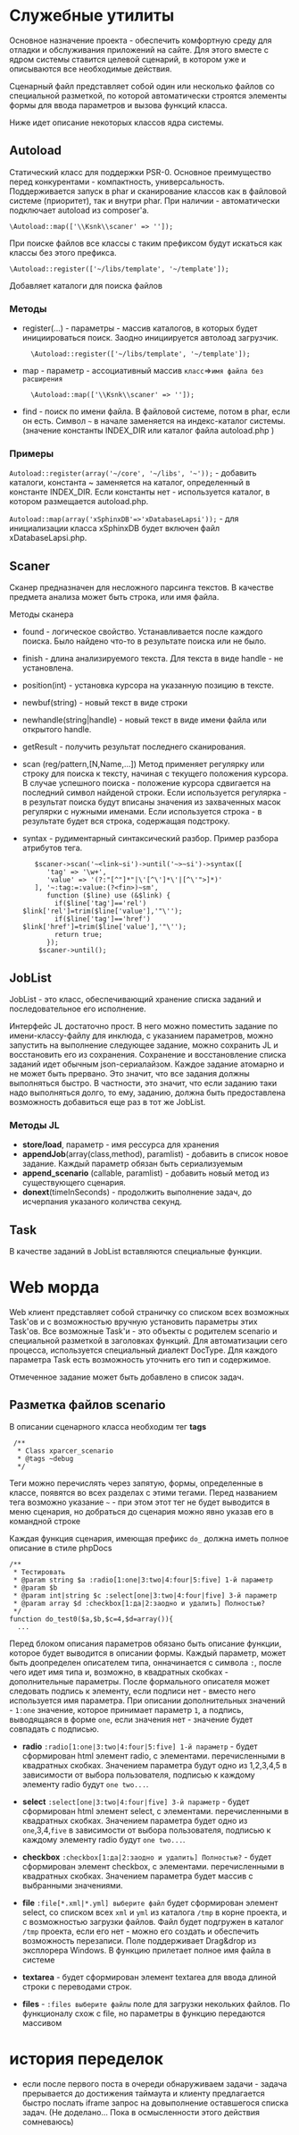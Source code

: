 # Служебные утилиты

Основное назначение проекта - обеспечить комфортную среду для отладки и обслуживания приложений на сайте. Для этого вместе с ядром системы ставится целевой сценарий, в котором уже и описываются все необходимые действия.

Сценарный файл представляет собой один или несколько файлов со специальной разметкой, по которой автоматически строятся элементы формы для ввода параметров и вызова функций класса.

Ниже идет описание некоторых классов ядра системы.

## Autoload

Статический класс для поддержки PSR-0. Основное преимущество перед конкурентами - компактность, универсальность. Поддерживается запуск в phar и сканирование классов как в файловой системе (приоритет), так и внутри phar. При наличии - автоматически подключает autoload из composer'а. 

    \Autoload::map(['\\Ksnk\\scaner' => '']);
    
При поиске файлов все классы с таким префиксом будут искаться как классы без этого префикса.     

    \Autoload::register(['~/libs/template', '~/template']);
    
Добавляет каталоги для поиска файлов    


### Методы

- register(...) - параметры - массив каталогов, в которых будет инициироваться поиск. Заодно инициируется автолоад загрузчик.

        \Autoload::register(['~/libs/template', '~/template']);
    
- map - параметр - ассоциативный массив `класс`=>`имя файла без расширения`

        \Autoload::map(['\\Ksnk\\scaner' => '']);
        
- find - поиск по имени файла. В файловой системе, потом в phar, если он есть. Символ `~` в начале заменяется на индекс-каталог системы. (значение константы INDEX_DIR или каталог файла autoload.php )       
 
### Примеры

`Autoload::register(array('~/core', '~/libs', '~'));` - добавить каталоги, константа ~ заменяется на каталог, определенный в константе INDEX_DIR. Если константы нет - используется каталог, в котором размещается autoload.php.

`Autoload::map(array('xSphinxDB'=>'xDatabaseLapsi'));` - для инициализации класса xSphinxDB будет включен файл xDatabaseLapsi.php. 

## Scaner

Сканер предназначен для несложного парсинга текстов.
В качестве предмета анализа может быть строка, или имя файла.

Методы сканера

- found - логическое свойство. Устанавливается после каждого поиска. Было найдено что-то в результате поиска или не было.
- finish - длина анализируемого текста. Для текста в виде handle - не установлена.

- position(int) - установка курсора на указанную позицию в тексте.

- newbuf(string) - новый текст в виде строки

- newhandle(string|handle) - новый текст в виде имени файла или открытого handle.

- getResult - получить результат последнего сканирования.

- scan (reg/pattern,[N,Name,...])
Метод применяет регулярку или строку для поиска к тексту, начиная с текущего положения курсора. В случае успешного поиска - положение курсора сдвигается на последний символ найденой строки. Если используется регулярка - в результат поиска будут вписаны значения из захваченных масок регулярки с нужными именами. Если используется строка - в результате будет вся строка, содержащая подстроку.

- syntax - рудиментарный синтаксический разбор. Пример разбора атрибутов тега. 

         $scaner->scan('~<link~si')->until('~>~si')->syntax([
            'tag' => '\w+',
            'value' => '(?:"[^"]*"|\'[^\']*\'|[^\'">]*)'
         ], '~:tag:=:value:(?<fin>)~sm',
            function ($line) use (&$link) {
              if($line['tag']=='rel') $link['rel']=trim($line['value'],'"\'');
              if($line['tag']=='href') $link['href']=trim($line['value'],'"\'');
              return true;
            });
          $scaner->until();

## JobList

JobList - это класс, обеспечивающий хранение списка заданий и последовательное его исполнение.

Интерфейс JL достаточно прост. В него можно поместить задание по имени-классу-файлу для инклюда, с указанием параметров,
можно запустить на выполнение следующее задание, можно сохранить JL и восстановить его из сохранения.
Сохранение и восстановление списка заданий идет обычным json-сериалайзом.
Каждое задание атомарно и не может быть прервано. Это значит, что все задания должны выполняться быстро.
В частности, это значит, что если заданию таки надо выполняться долго,
то ему, заданию, должна быть предоставлена возможность добавиться еще раз в тот же JobList.

### Методы JL

- **store/load**, параметр - имя рессурса для хранения
- **appendJob**(array(class,method), paramlist) - добавить в список новое задание. Каждый параметр обязан быть сериализуемым
- **append_scenario** (callable, paramlist) - добавить новый метод из существующего сценария.
- **donext**(timeInSeconds) - продолжить выполнение задач, до исчерпания указаного количства секунд.

## Task

В качестве заданий в JobList вставляются специальные функции.

# Web морда

Web клиент представляет собой страничку со списком всех возможных Task'ов и с возможностью вручную
установить параметры этих Task'ов. Все возможные Task'и - это объекты с родителем scenario и специальной разметкой в заголовках функций.
Для автоматизации сего процесса, используется специальный диалект
DocType. Для каждого параметра Task есть возможность уточнить его тип и содержимое.

Отмеченное задание может быть добавлено в список задач.

## Разметка файлов scenario

В описании сценарного класса необходим тег **tags**

     /**
      * Class xparcer_scenario
      * @tags ~debug
      */

Теги можно перечислять через запятую, формы, определенные в классе, появятся во всех разделах с этими тегами. 
Перед названием тега возможно указание `~` - при этом этот тег не будет выводится в меню сценария, но добраться до сценария можно явно указав его в командной строке

Каждая функция сценария, имеющая префикс `do_` должна иметь полное описание в стиле phpDocs 

    /**
     * Тестировать
     * @param string $a :radio[1:one|3:two|4:four|5:five] 1-й параметр
     * @param $b
     * @param int|string $c :select[one|3:two|4:four|five] 3-й параметр
     * @param array $d :checkbox[1:да|2:заодно и удалить] Полностью?
     */
    function do_test0($a,$b,$c=4,$d=array()){
      ...

Перед блоком описания параметров обязано быть описание функции, которое будет выводится в описании формы. Каждый параметр, может быть доопределен описателем типа, онначинается с символа `:`, после чего идет имя типа и, возможно, в квадратных скобках - дополнительные параметры. После формального описателя может следовать подпись к элементу, если подписи нет - вместо него используется имя параметра. При описании дополнительных значений - `1:one` значение, которое принимает параметр `1`, а подпись, выводящаяся в форме `one`, если значения нет - значение будет совпадать с подписью.
 
 - **radio** `:radio[1:one|3:two|4:four|5:five] 1-й параметр` - будет сформирован html элемент radio, с элементами. перечисленными в квадратных скобках. Значением параметра будут одно из 1,2,3,4,5 в зависимости от выбора пользователя, подписью к каждому элементу radio будут `one two...`.
 
 - **select** `:select[one|3:two|4:four|five] 3-й параметр` - будет сформирован html элемент select, с элементами. перечисленными в квадратных скобках. Значением параметра будет одно из `one`,3,4,`five` в зависимости от выбора пользователя, подписью к каждому элементу radio будут `one two...`.
 
 - **checkbox** `:checkbox[1:да|2:заодно и удалить] Полностью?` - будет сформирован элемент checkbox, с элементами. перечисленными в квадратных скобках. Значением параметра будет массив с выбранными значениями.
 
 - **file** `:file[*.xml|*.yml] выберите файл` будет сформирован элемент select,
  со списком всех `xml` и `yml` из каталога `/tmp` в корне проекта, и  с возможностью загрузки файлов.  Файл будет подгружен в каталог `/tmp`
  проекта, если его  нет - можно его создать и обеспечить возможность перезаписи. Поле поддерживает Drag&drop из
  эксплорера Windows. В функцию прилетает полное имя файла в системе
                                                            
 - **textarea** - будет сформирован элемент textarea для ввода длиной строки с переводами строк.
  
 - **files** - `:files выберите файлы` поле для загрузки некольких файлов. По функционалу схож с file, но параметры в функцию передаются массивом 
          
# история переделок

- если после первого поста в очереди обнаруживаем задачи - задача прерывается до достижения таймаута и клиенту предлагается быстро послать iframe запрос на довыполнение оставшегося списка задач. (Не доделано... Пока в осмысленности этого действия сомневаюсь)
